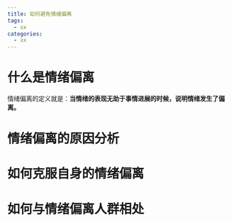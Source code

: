 ```yaml
---
title: 如何避免情绪偏离
tags:
  - xx
categories:
  - xx
---
```

# 什么是情绪偏离
情绪偏离的定义就是：**当情绪的表现无助于事情进展的时候，说明情绪发生了偏离。**



# 情绪偏离的原因分析

# 如何克服自身的情绪偏离

# 如何与情绪偏离人群相处

